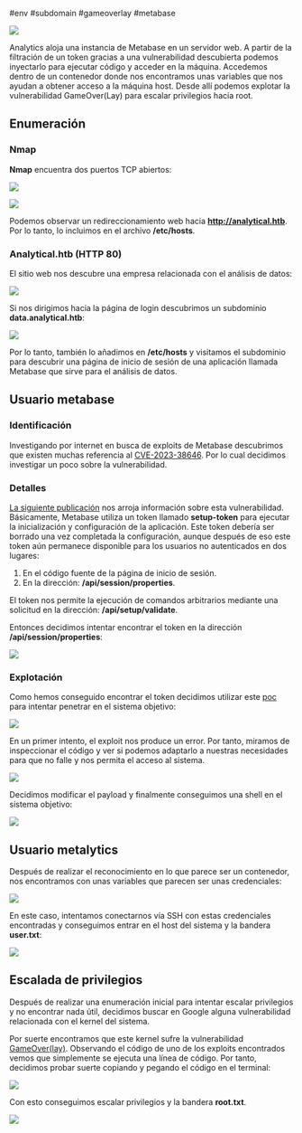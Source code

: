 #env #subdomain #gameoverlay #metabase

![](../../../Images/Analytics.png)

Analytics aloja una instancia de Metabase en un servidor web. A partir de la filtración de un token gracias a una vulnerabilidad descubierta podemos inyectarlo para ejecutar código y acceder en la máquina. Accedemos dentro de un contenedor donde nos encontramos unas variables que nos ayudan a obtener acceso a la máquina host. Desde allí podemos explotar la vulnerabilidad GameOver(Lay) para escalar privilegios hacia root.

## Enumeración

### Nmap

**Nmap** encuentra dos puertos TCP abiertos:

![](../../../Images/Pasted-image-20240318200812.png)

![](../../../Images/Pasted-image-20240318200859.png)

Podemos observar un redireccionamiento web hacia **http://analytical.htb**. Por lo tanto, lo incluimos en el archivo **/etc/hosts**.

### Analytical.htb (HTTP 80)

El sitio web nos descubre una empresa relacionada con el análisis de datos:

![](../../../Images/Pasted-image-20240318201022.png)

Si nos dirigimos hacia la página de login descubrimos un subdominio **data.analytical.htb**:

![](../../../Images/Pasted-image-20240318201752.png)

Por lo tanto, también lo añadimos en **/etc/hosts** y visitamos el subdominio para descubrir una página de inicio de sesión de una aplicación llamada Metabase que sirve para el análisis de datos.

## Usuario metabase

### Identificación

Investigando por internet en busca de exploits de Metabase descubrimos que existen muchas referencia al [CVE-2023-38646](https://nvd.nist.gov/vuln/detail/CVE-2023-38646). Por lo cual decidimos investigar un poco sobre la vulnerabilidad.

### Detalles

[La siguiente publicación](https://www.assetnote.io/resources/research/chaining-our-way-to-pre-auth-rce-in-metabase-cve-2023-38646) nos arroja información sobre esta vulnerabilidad. Básicamente, Metabase utiliza un token llamado **setup-token** para ejecutar la inicialización y configuración de la aplicación. Este token debería ser borrado una vez completada la configuración, aunque después de eso este token aún permanece disponible para los usuarios no autenticados en dos lugares:

1. En el código fuente de la página de inicio de sesión.
2. En la dirección: **/api/session/properties**.

El token nos permite la ejecución de comandos arbitrarios mediante una solicitud en la dirección: **/api/setup/validate**.

Entonces decidimos intentar encontrar el token en la dirección **/api/session/properties**:

![](../../../Images/Pasted-image-20240318202326-1.png)

### Explotación

Como hemos conseguido encontrar el token decidimos utilizar este [poc](https://github.com/securezeron/CVE-2023-38646) para intentar penetrar en el sistema objetivo:

![](../../../Images/Pasted-image-20240318202908.png)

En un primer intento, el exploit nos produce un error. Por tanto, miramos de inspeccionar el código y ver si podemos adaptarlo a nuestras necesidades para que no falle y nos permita el acceso al sistema.

![](../../../Images/Pasted-image-20240318204311.png)

Decidimos modificar el payload y finalmente conseguimos una shell en el sistema objetivo:

![](../../../Images/Pasted-image-20240318204340.png)

## Usuario metalytics

Después de realizar el reconocimiento en lo que parece ser un contenedor, nos encontramos con unas variables que parecen ser unas credenciales:

![](../../../Images/Pasted-image-20240318204449.png)

En este caso, intentamos conectarnos vía SSH con estas credenciales encontradas y conseguimos entrar en el host del sistema y la bandera **user.txt**:

![](../../../Images/Pasted-image-20240318204558.png)

## Escalada de privilegios

Después de realizar una enumeración inicial para intentar escalar privilegios y no encontrar nada útil, decidimos buscar en Google alguna vulnerabilidad relacionada con el kernel del sistema.

Por suerte encontramos que este kernel sufre la vulnerabilidad [GameOver(lay)](https://github.com/g1vi/CVE-2023-2640-CVE-2023-32629). Observando el código de uno de los exploits encontrados vemos que simplemente se ejecuta una línea de código. Por tanto, decidimos probar suerte copiando y pegando el código en el terminal:

![](../../../Images/Pasted-image-20240318204924.png)

Con esto conseguimos escalar privilegios y la bandera **root.txt**.

![](../../../Images/image-18%201.png)

